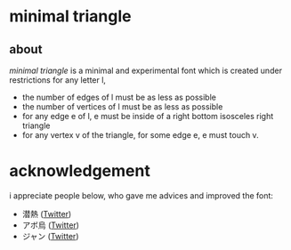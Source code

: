 # minimal triangle

## about
*minimal triangle* is a minimal and experimental font which is created under restrictions for any letter l,
- the number of edges of l must be as less as possible
- the number of vertices of l must be as less as possible
- for any edge e of l, e must be inside of a right bottom isosceles right triangle
- for any vertex v of the triangle, for some edge e, e must touch v.

# acknowledgement
i appreciate people below, who gave me advices and improved the font:
- 潜熱 ([Twitter](https://twitter.com/latent_heat))
- アボ烏 ([Twitter](https://twitter.com/avocado_oolong))
- ジャン ([Twitter](https://twitter.com/avocado_oolong/Jean_w_Grenier))
